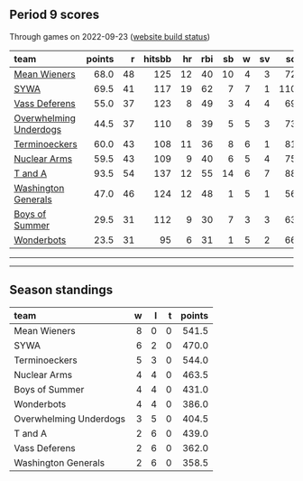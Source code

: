 

## Period 9 scores

Through games on 2022-09-23 ([website build status](https://github.com/brian-bot/pl-site/actions))


|team                                              | points|  r| hitsbb| hr| rbi| sb|  w| sv|  so|   era|  whip|
|:-------------------------------------------------|------:|--:|------:|--:|---:|--:|--:|--:|---:|-----:|-----:|
|[Mean Wieners](./meanwieners)                     |   68.0| 48|    125| 12|  40| 10|  4|  3|  72| 2.807| 1.010|
|[SYWA](./sywa)                                    |   69.5| 41|    117| 19|  62|  7|  7|  1| 110| 3.628| 1.067|
|[Vass Deferens](./vassdeferens)                   |   55.0| 37|    123|  8|  49|  3|  4|  4|  69| 2.854| 0.951|
|[Overwhelming Underdogs](./overwhelmingunderdogs) |   44.5| 37|    110|  8|  39|  5|  5|  3|  73| 3.357| 1.184|
|[Terminoeckers](./terminoeckers)                  |   60.0| 43|    108| 11|  36|  8|  6|  1|  81| 2.675| 1.005|
|[Nuclear Arms](./nucleararms)                     |   59.5| 43|    109|  9|  40|  6|  5|  4|  75| 2.442| 1.131|
|[T and A](./tanda)                                |   93.5| 54|    137| 12|  55| 14|  6|  7|  88| 2.408| 1.000|
|[Washington Generals](./washingtongenerals)       |   47.0| 46|    124| 12|  48|  1|  5|  1|  56| 4.197| 1.228|
|[Boys of Summer](./boysofsummer)                  |   29.5| 31|    112|  9|  30|  7|  3|  3|  63| 4.452| 1.372|
|[Wonderbots](./wonderbots)                        |   23.5| 31|     95|  6|  31|  1|  5|  2|  66| 4.275| 1.350|

* * *
* * *

## Season standings


|team                   |  w|  l|  t| points|
|:----------------------|--:|--:|--:|------:|
|Mean Wieners           |  8|  0|  0|  541.5|
|SYWA                   |  6|  2|  0|  470.0|
|Terminoeckers          |  5|  3|  0|  544.0|
|Nuclear Arms           |  4|  4|  0|  463.5|
|Boys of Summer         |  4|  4|  0|  431.0|
|Wonderbots             |  4|  4|  0|  386.0|
|Overwhelming Underdogs |  3|  5|  0|  404.5|
|T and A                |  2|  6|  0|  439.0|
|Vass Deferens          |  2|  6|  0|  362.0|
|Washington Generals    |  2|  6|  0|  358.5|


